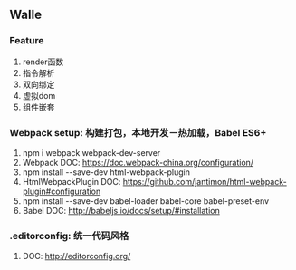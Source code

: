 ## Walle

### Feature
1. render函数
2. 指令解析
3. 双向绑定
4. 虚拟dom
5. 组件嵌套

### Webpack setup: 构建打包，本地开发－热加载，Babel ES6+
1. npm i webpack webpack-dev-server
2. Webpack DOC: https://doc.webpack-china.org/configuration/
3. npm install --save-dev html-webpack-plugin
4. HtmlWebpackPlugin DOC: https://github.com/jantimon/html-webpack-plugin#configuration
5. npm install --save-dev babel-loader babel-core babel-preset-env
6. Babel DOC: http://babeljs.io/docs/setup/#installation

### .editorconfig: 统一代码风格
1. DOC: http://editorconfig.org/
